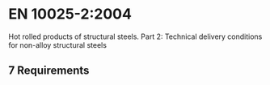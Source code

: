 # EN 10025-2:2004

Hot rolled products of structural steels. Part 2: Technical delivery conditions for non-alloy structural steels

## 7 Requirements
